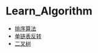 # Learn_Algorithm

* [排序算法](note/ArraySort/README.md)
* [单链表反转](note/LinkedList/README.md)
* [二叉树](note/BinaryTree/README.md)